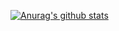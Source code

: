 [![Anurag's github stats](https://github-readme-stats.vercel.app/api?username=Natsec)](https://github.com/anuraghazra/github-readme-stats)
